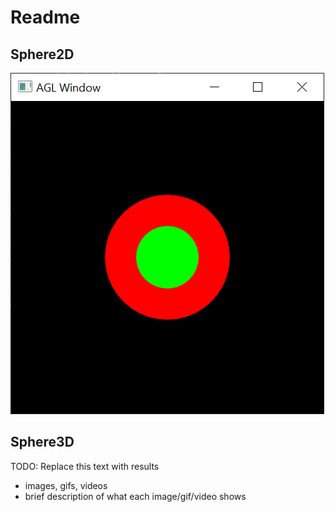 # Readme

## Sphere2D

![alt text](https://github.com/msunde137/animation-toolkit/blob/main/screenshots/modify%20sphere%202d.PNG)

## Sphere3D

TODO: Replace this text with results

* images, gifs, videos
* brief description of what each image/gif/video shows

